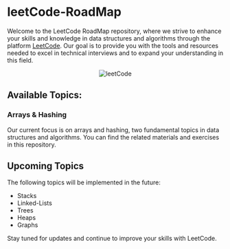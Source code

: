 # leetCode-RoadMap
Welcome to the LeetCode RoadMap repository, where we strive to enhance your skills and knowledge in data structures and algorithms through the platform 
<a href="https://leetcode.com/">LeetCode</a>. Our goal is to provide you with the tools and resources needed to excel in technical interviews and to expand your understanding in this field.
<p align="center">
<img src="https://i.pinimg.com/originals/73/e1/54/73e15422011e763ea9b303a7738e71a3.gif" alt="leetCode"></img>
</p>

## Available Topics:

  ### Arrays & Hashing
  Our current focus is on arrays and hashing, two fundamental topics in data structures and algorithms. You can find the related materials and exercises in this repository.
  
## Upcoming Topics
The following topics will be implemented in the future:
<ul>
<li>Stacks</li>
<li>Linked-Lists</li>
<li>Trees</li>
<li>Heaps</li>
<li>Graphs</li>
</ul>

Stay tuned for updates and continue to improve your skills with LeetCode.
